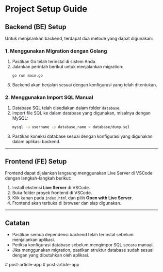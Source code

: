 # Project Setup Guide

## Backend (BE) Setup

Untuk menjalankan backend, terdapat dua metode yang dapat digunakan:

### 1. Menggunakan Migration dengan Golang
1. Pastikan Go telah terinstal di sistem Anda.
2. Jalankan perintah berikut untuk menjalankan migration:
   ```sh
   go run main.go
   ```
3. Backend akan berjalan sesuai dengan konfigurasi yang telah ditentukan.

### 2. Menggunakan Import SQL Manual
1. Database SQL telah disediakan dalam folder `database`.
2. Import file SQL ke dalam database yang digunakan, misalnya dengan MySQL:
   ```sh
   mysql -u username -p database_name < database/dump.sql
   ```
3. Pastikan koneksi database sesuai dengan konfigurasi yang digunakan dalam aplikasi backend.

---

## Frontend (FE) Setup

Frontend dapat dijalankan langsung menggunakan Live Server di VSCode dengan langkah-langkah berikut:
1. Install ekstensi **Live Server** di VSCode.
2. Buka folder proyek frontend di VSCode.
3. Klik kanan pada `index.html` dan pilih **Open with Live Server**.
4. Frontend akan terbuka di browser dan siap digunakan.

---

## Catatan
- Pastikan semua dependensi backend telah terinstal sebelum menjalankan aplikasi.
- Periksa konfigurasi database sebelum mengimpor SQL secara manual.
- Jika menggunakan migration, pastikan struktur database sudah sesuai dengan yang dibutuhkan oleh aplikasi.

#   p o s t - a r t i c l e - a p p  
 #   p o s t - a r t i c l e - a p p  
 